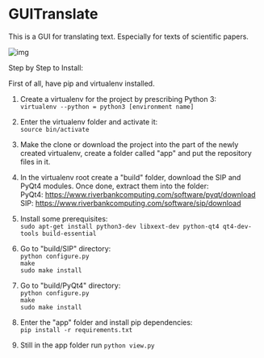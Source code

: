 # GUITranslate

This is a GUI for translating text. Especially for texts of scientific papers.

![img](img/1.png)

Step by Step to Install:

First of all, have pip and virtualenv installed.

1. Create a virtualenv for the project by prescribing Python 3:<br>
```virtualenv --python = python3 [environment name]```

2. Enter the virtualenv folder and activate it:<br>
```source bin/activate```

3. Make the clone or download the project into the part of the newly created virtualenv, 
create a folder called "app" and put the repository files in it.

4. In the virtualenv root create a "build" folder, download the SIP and PyQt4 modules. Once done, extract them into the folder:<br>
PyQt4: https://www.riverbankcomputing.com/software/pyqt/download<br>
SIP: https://www.riverbankcomputing.com/software/sip/download<br>

5. Install some prerequisites:<br>
```sudo apt-get install python3-dev libxext-dev python-qt4 qt4-dev-tools build-essential```

6. Go to "build/SIP" directory:<br>
```python configure.py``` <br>
```make``` <br>
```sudo make install```

6. Go to "build/PyQt4" directory:<br>
```python configure.py``` <br>
```make``` <br>
```sudo make install```

8. Enter the "app" folder and install pip dependencies:<br>
```pip install -r requirements.txt```

9. Still in the app folder run ```python view.py```
